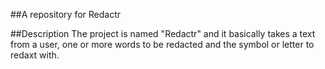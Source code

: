 ##A repository for Redactr

##Description
The project is named "Redactr" and it basically takes a text from a user, one or more words to be redacted and the symbol or letter to redaxt with.
